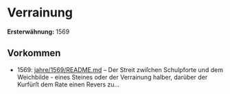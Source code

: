 # Verrainung

**Ersterwähnung:** 1569

## Vorkommen
- 1569: [jahre/1569/README.md](../jahre/1569/README.md) – Der Streit zwiſchen Schulpforte und dem Weichbilde -
eines Steines oder der Verrainung halber, darüber der
Kurfürſt dem Rate einen Revers zu...
